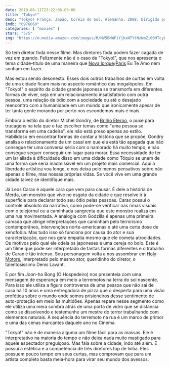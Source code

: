 ```yaml
---
date: 2019-06-11T23:22:06-03:00
title: "Tokyo!"
desc: "Tokyo! França, Japão, Coréia do Sul, Alemanha, 2008. Dirigido por Michel Gondry, Leos Carax e Joon-ho Bong. Escrito pelos três, com o primeiro episódio Interior Design inspirado na graphic novel de Gabrielle Bell. Com Ayako Fujitani, Ryo Kase, Denis Lavant, Jean-François Balmer, Renji Ishibashi, Yû Aoi, Teruyuki Kagawa, Naoto Takenaka."
imdb: "0976060"
categories: [ "movies" ]
stars: "5/5"
img: "https://m.media-amazon.com/images/M/MV5BNWFiYjkxNTYtNzNmZi00MTcyLWEwMzEtNmM1M2VjODFlZTE1XkEyXkFqcGdeQXVyNzI1NzMxNzM@._V1_.jpg"
---
```

Só tem diretor foda nesse filme. Mas diretores foda podem fazer cagada de vez em quando. Felizmente não é o caso de "Tokyo!", que nos apresenta o tema cidade-título de uma maneira que [Nova Iorque](/movies/nova-york-eu-te-amo)/[Paris](/movies/paris-te-amo) Eu Te Amo nem sonham em fazer.

Mas estou sendo desonesto. Esses dois outros trabalhos de curtas em volta de uma cidade ficam mais no aspecto romântico das megalópoles. Em "Tokyo!" o espírito da cidade grande japonesa se transmorfa em diferentes formas de viver, seja em um relacionamento insatisfatório com outra pessoa, uma relação de ódio com a sociedade ou até o desejado reencontro com a humanidade em um mundo que ironicamente apesar de ter tanta gente morando por perto nos escondemos mais e mais.

Embora o estilo do diretor Michel Gondry, de [Brilho Eterno](/movies/brilho-eterno-de-uma-mente-sem-lembrancas), o puxe para trucagens na tela que o faz escolher temas como "uma pessoa se transforma em uma cadeira", ele não está preso apenas ao estilo. Habilidoso em encontrar formas de contar a história que se propõe, Gondry analisa o relacionamento de um casal em que ela está tão apagada que não consegue ter uma conversa séria com o namorado há muito tempo, e não consegue sequer conseguir um lugar para morar. Essa necessidade de ter um lar aliada à dificuldade disso em uma cidade como Tóquio se unem de uma forma que seria inadmissível em um projeto mais comercial. Aqui a liberdade artística voa longe, e nos deixa pelo menos pensativos sobre não apenas o filme, mas nossas próprias vidas. Se você vive em uma grande cidade talvez se identifique mais.

Já Leos Carax é aquele cara que vem para causar. É dele a história de Merda, um monstro que vive no esgoto da cidade e que resolve ir à superfície para declarar todo seu ódio pelas pessoas. Carax possui o controle absoluto da narrativa, como pode-se verificar nas rimas visuais com o telejornal ou a caminhada sangrenta que este monstro realiza em uma rua movimentada. A analogia com Godzilla é apenas uma primeira camada que atinge interpretações que caminham pelo terrorismo contemporâneo, intervenções norte-americanas e até uma certa dose de xenofobia. Mas tudo isso só funciona por causa do ator e sua caracterização, que nos gera empatia mesmo que ele cometa atrocidades. Os motivos pelo qual ele odeia os japoneses é uma cereja no bolo. Este é um filme que pode ser interpretado de tantas formas diferentes e o trabalho de Carax é tão intenso. Seu personagem volta a nos assombrar em [Holy Motors](/movies/holy-motors), interpretado pelo mesmo ator, queridinho do diretor, o talentosíssimo Denis Lavant.

E por fim Joon-ho Bong (O Hospedeiro) nos presenteia com uma mensagem de esperança em meio a terremotos na terra do sol nascente. Para isso ele utiliza a figura controversa de uma pessoa que não sai de casa há 10 anos e uma entregadora de pizza que o desperta para uma visão profética sobre o mundo onde somos prisioneiros desse sentimento de auto-proteção em meio às multidões. Apenas repare nesse segmento como ele utiliza uma mera sombra atrás de uma porta de vidro que se distancia como se dissolvendo e testemunhe um mestre do terror trabalhando com elementos naturais. A sequência do terremoto na rua é um marco de primor e uma das cenas marcantes daquele ano no Cinema.

"Tokyo!" não é de maneira alguma um filme fácil para as massas. Ele é interpretativo na maioria do tempo e não deixa nada muito mastigado para aquele espectador preguiçoso. Mas fala sobre a cidade, indo até além. E possui a estética e a competência de três diretores top de linha. Eles possuem pouco tempo em seus curtas, mas comprovam que para um artista completo basta meia-hora para virar seu mundo dos avessos.
